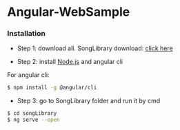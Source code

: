 # Angular-WebSample

### Installation
- Step 1:
download all.
SongLibrary download: [click here](https://drive.google.com/file/d/1HglbRpbVlA9ZwlczCNY748uQHYpaT9qG/view?usp=sharing)

- Step 2:
install [Node.js](https://nodejs.org/en/) and angular cli

For angular cli:
``` sh
$ npm install -g @angular/cli
```

- Step 3:
go to SongLibrary folder and run it by cmd

``` sh
$ cd songLibrary
$ ng serve --open
```



